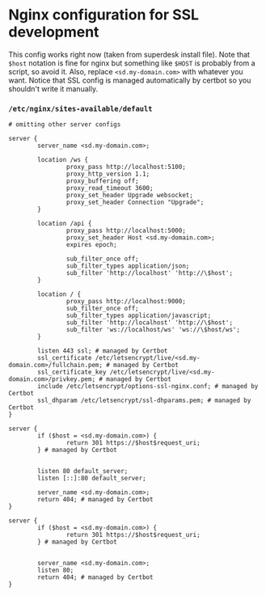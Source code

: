 # Nginx configuration for SSL development

This config works right now (taken from superdesk install file). Note that `$host` notation is fine
for nginx but something like `$HOST` is probably from a script, so avoid it. Also, replace
`<sd.my-domain.com>` with whatever you want. Notice that SSL config is managed automatically by certbot
so you shouldn't write it manually.

### `/etc/nginx/sites-available/default`

```
# omitting other server configs

server {
        server_name <sd.my-domain.com>;

        location /ws {
                proxy_pass http://localhost:5100;
                proxy_http_version 1.1;
                proxy_buffering off;
                proxy_read_timeout 3600;
                proxy_set_header Upgrade websocket;
                proxy_set_header Connection "Upgrade";
        }

        location /api {
                proxy_pass http://localhost:5000;
                proxy_set_header Host <sd.my-domain.com>;
                expires epoch;

                sub_filter_once off;
                sub_filter_types application/json;
                sub_filter 'http://localhost' 'http://\$host';
        }

        location / {
                proxy_pass http://localhost:9000;
                sub_filter_once off;
                sub_filter_types application/javascript;
                sub_filter 'http://localhost' 'http://\$host';
                sub_filter 'ws://localhost/ws' 'ws://\$host/ws';
        }

        listen 443 ssl; # managed by Certbot
        ssl_certificate /etc/letsencrypt/live/<sd.my-domain.com>/fullchain.pem; # managed by Certbot
        ssl_certificate_key /etc/letsencrypt/live/<sd.my-domain.com>/privkey.pem; # managed by Certbot
        include /etc/letsencrypt/options-ssl-nginx.conf; # managed by Certbot
        ssl_dhparam /etc/letsencrypt/ssl-dhparams.pem; # managed by Certbot
}

server {
        if ($host = <sd.my-domain.com>) {
                return 301 https://$host$request_uri;
        } # managed by Certbot


        listen 80 default_server;
        listen [::]:80 default_server;

        server_name <sd.my-domain.com>;
        return 404; # managed by Certbot
}

server {
        if ($host = <sd.my-domain.com>) {
                return 301 https://$host$request_uri;
        } # managed by Certbot


        server_name <sd.my-domain.com>;
        listen 80;
        return 404; # managed by Certbot
}
```
